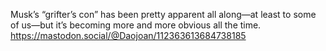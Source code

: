 Musk’s “grifter’s con” has been pretty apparent all along—at least to some of us—but it’s becoming more and more obvious all the time. [<span class="invisible">https://</span><span class="ellipsis">mastodon.social/@Daojoan/11236</span><span class="invisible">3613684738185</span>](https://mastodon.social/@Daojoan/112363613684738185)